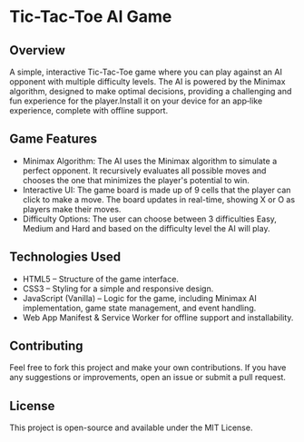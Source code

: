 # Tic-Tac-Toe AI Game

## Overview
A simple, interactive Tic-Tac-Toe game where you can play against an AI opponent with multiple difficulty levels. The AI is powered by the Minimax algorithm, designed to make optimal decisions, providing a challenging and fun experience for the player.Install it on your device for an app‑like experience, complete with offline support.

## Game Features
* Minimax Algorithm: The AI uses the Minimax algorithm to simulate a perfect opponent. It recursively evaluates all possible moves and chooses the one that minimizes the player's potential to win.
* Interactive UI: The game board is made up of 9 cells that the player can click to make a move. The board updates in real-time, showing X or O as players make their moves.
* Difficulty Options: The user can choose between 3 difficulties Easy, Medium and Hard and based on the difficulty level the AI will play.

## Technologies Used
* HTML5 – Structure of the game interface.
* CSS3 – Styling for a simple and responsive design.
* JavaScript (Vanilla) – Logic for the game, including Minimax AI implementation, game state management, and event handling.
* Web App Manifest & Service Worker for offline support and installability.

## Contributing
Feel free to fork this project and make your own contributions. If you have any suggestions or improvements, open an issue or submit a pull request.

## License
This project is open-source and available under the MIT License.